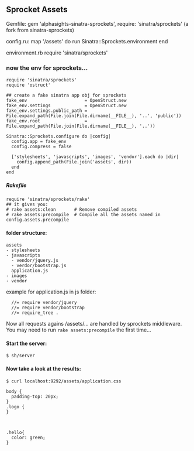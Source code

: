 ## Sprocket Assets

Gemfile:
    gem 'alphasights-sinatra-sprockets', require: 'sinatra/sprockets' (a fork from sinatra-sprockets)




config.ru:
    map '/assets' do
      run Sinatra::Sprockets.environment
    end


environment.rb
    require 'sinatra/sprockets'



### now the env for sprockets...
    require 'sinatra/sprockets'
    require 'ostruct'

    ## create a fake sinatra app obj for sprockets
    fake_env                      = OpenStruct.new
    fake_env.settings             = OpenStruct.new
    fake_env.settings.public_path = File.expand_path(File.join(File.dirname(__FILE__), '..', 'public'))
    fake_env.root                 = File.expand_path(File.join(File.dirname(__FILE__), '..'))

    Sinatra::Sprockets.configure do |config|
      config.app = fake_env
      config.compress = false

      ['stylesheets', 'javascripts', 'images', 'vendor'].each do |dir|
        config.append_path(File.join('assets', dir))
      end
    end



##### Rakefile

    require 'sinatra/sprockets/rake'
    ## it gives you:
    # rake assets:clean       # Remove compiled assets
    # rake assets:precompile  # Compile all the assets named in config.assets.precompile


#### folder structure:
    assets
    - stylesheets
    - javascripts
      - vendor/jquery.js
      - verdor/bootstrap.js
      application.js
    - images
    - vendor


example for application.js in js folder:

      //= require vendor/jquery
      //= require vendor/bootstrap
      //= require_tree .



Now all requests agains /assets/... are handled by sprockets middleware. You may need to run `rake assets:precompile` the first time...

####  Start the server:

    $ sh/server

#### Now take a look at the results:
    $ curl localhost:9292/assets/application.css

    body {
      padding-top: 20px;
    }
    .logo {
    }



    .hello{
      color: green;
    }